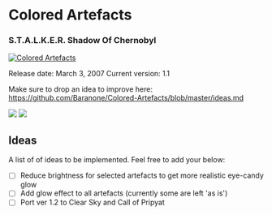# Colored Artefacts
### S.T.A.L.K.E.R. Shadow Of Chernobyl

<a href="https://www.moddb.com/mods/colored-artefacts" title="View Colored Artefacts on Mod DB" target="_blank"><img src="https://button.moddb.com/popularity/medium/mods/41536.png" alt="Colored Artefacts" /></a>

Release date: March 3, 2007
Current version: 1.1

Make sure to drop an idea to improve here:
https://github.com/Baranone/Colored-Artefacts/blob/master/ideas.md

![](gifs/start.gif)
![](gifs/gif.gif)

## Ideas

A list of of ideas to be implemented.
Feel free to add your below:

- [ ] Reduce brightness for selected artefacts to get more realistic eye-candy glow
- [ ] Add glow effect to all artefacts (currently some are left 'as is')
- [ ] Port ver 1.2 to Clear Sky and Call of Pripyat

